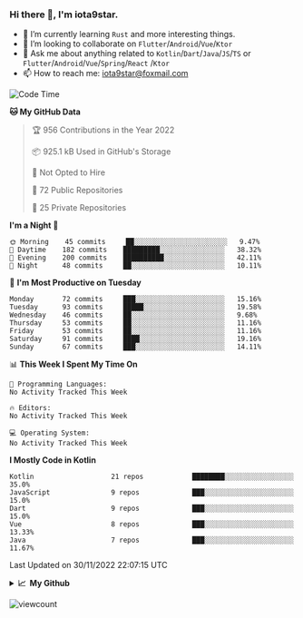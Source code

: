 ### Hi there 👋, I'm iota9star.

- 🌱 I’m currently learning `Rust` and more interesting things.
- 👯 I’m looking to collaborate on `Flutter`/`Android`/`Vue`/`Ktor`
- 💬 Ask me about anything related to `Kotlin`/`Dart`/`Java`/`JS`/`TS` or `Flutter`/`Android`/`Vue`/`Spring`/`React`
  /`Ktor`
- 📫 How to reach me: [iota9star@foxmail.com](iota9star@foxmail.com)



<!--START_SECTION:waka-->
![Code Time](http://img.shields.io/badge/Code%20Time-3%2C090%20hrs%2054%20mins-blue)

**🐱 My GitHub Data** 

> 🏆 956 Contributions in the Year 2022
 > 
> 📦 925.1 kB Used in GitHub's Storage 
 > 
> 🚫 Not Opted to Hire
 > 
> 📜 72 Public Repositories 
 > 
> 🔑 25 Private Repositories  
 > 
**I'm a Night 🦉** 

```text
🌞 Morning    45 commits     ██░░░░░░░░░░░░░░░░░░░░░░░   9.47% 
🌆 Daytime    182 commits    █████████░░░░░░░░░░░░░░░░   38.32% 
🌃 Evening    200 commits    ██████████░░░░░░░░░░░░░░░   42.11% 
🌙 Night      48 commits     ██░░░░░░░░░░░░░░░░░░░░░░░   10.11%

```
📅 **I'm Most Productive on Tuesday** 

```text
Monday       72 commits     ███░░░░░░░░░░░░░░░░░░░░░░   15.16% 
Tuesday      93 commits     █████░░░░░░░░░░░░░░░░░░░░   19.58% 
Wednesday    46 commits     ██░░░░░░░░░░░░░░░░░░░░░░░   9.68% 
Thursday     53 commits     ██░░░░░░░░░░░░░░░░░░░░░░░   11.16% 
Friday       53 commits     ██░░░░░░░░░░░░░░░░░░░░░░░   11.16% 
Saturday     91 commits     ████░░░░░░░░░░░░░░░░░░░░░   19.16% 
Sunday       67 commits     ███░░░░░░░░░░░░░░░░░░░░░░   14.11%

```


📊 **This Week I Spent My Time On** 

```text
💬 Programming Languages: 
No Activity Tracked This Week

🔥 Editors: 
No Activity Tracked This Week

💻 Operating System: 
No Activity Tracked This Week

```

**I Mostly Code in Kotlin** 

```text
Kotlin                   21 repos            ████████░░░░░░░░░░░░░░░░░   35.0% 
JavaScript               9 repos             ███░░░░░░░░░░░░░░░░░░░░░░   15.0% 
Dart                     9 repos             ███░░░░░░░░░░░░░░░░░░░░░░   15.0% 
Vue                      8 repos             ███░░░░░░░░░░░░░░░░░░░░░░   13.33% 
Java                     7 repos             ███░░░░░░░░░░░░░░░░░░░░░░   11.67%

```



 Last Updated on 30/11/2022 22:07:15 UTC
<!--END_SECTION:waka-->

<details>
  <summary><b>📈&nbsp;&nbsp;My Github</b></summary>
  <br>
  <img src='https://github-profile-trophy.vercel.app/?username=iota9star'>
  <img src='https://bad-apple-github-readme.vercel.app/api?show_bg=1&username=iota9star&hide_title=true'>
  <img src='http://cr-skills-chart-widget.azurewebsites.net/api/api?username=iota9star'>
</details>


![viewcount](https://count.getloli.com/get/@iota9star?theme=rule34)
